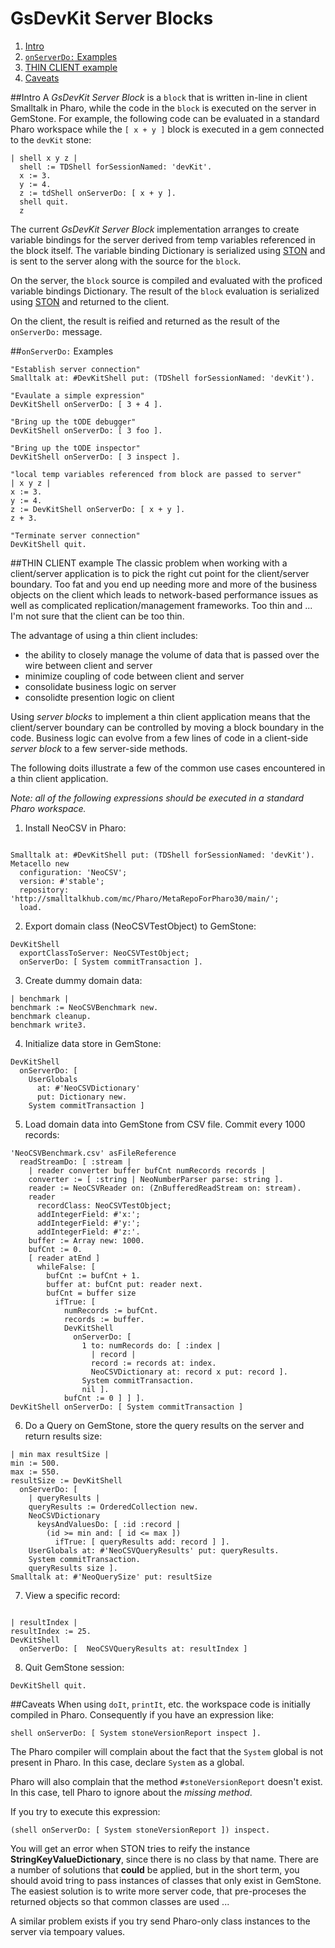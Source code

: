 # GsDevKit Server Blocks
1. [Intro](#intro)
1. [`onServerDo:` Examples](#onserverdo-examples)
2. [THIN CLIENT example](#thin-client-example)
3. [Caveats](#caveats)

##Intro
A *GsDevKit Server Block* is a `block` that is written in-line in client Smalltalk in Pharo, while the code in the `block` is executed on the server in GemStone.
For example, the following code can be evaluated in a standard Pharo workspace while the `[ x + y ]` block is executed in a gem connected to the `devKit` stone:

```Smalltalk
| shell x y z |
  shell := TDShell forSessionNamed: 'devKit'.
  x := 3.
  y := 4.
  z := tdShell onServerDo: [ x + y ].
  shell quit.
  z
```

The current *GsDevKit Server Block* implementation arranges to create variable bindings for the server derived from temp variables referenced in the block itself.
The variable binding Dictionary is serialized using [STON][1] and is sent to the server along with the source for the `block`.

On the server, the `block` source is compiled and evaluated with the proficed variable bindings Dictionary.
The result of the `block` evaluation is serialized using [STON][1] and returned to the client.

On the client, the result is reified and returned as the result of the `onServerDo:` message.


##`onServerDo:` Examples

```Smalltalk
"Establish server connection"
Smalltalk at: #DevKitShell put: (TDShell forSessionNamed: 'devKit').

"Evaulate a simple expression"
DevKitShell onServerDo: [ 3 + 4 ].

"Bring up the tODE debugger"
DevKitShell onServerDo: [ 3 foo ].

"Bring up the tODE inspector"
DevKitShell onServerDo: [ 3 inspect ].

"local temp variables referenced from block are passed to server"
| x y z |
x := 3.
y := 4.
z := DevKitShell onServerDo: [ x + y ].
z + 3.

"Terminate server connection"
DevKitShell quit.
```

##THIN CLIENT example
The classic problem when working with a client/server application is to pick the right cut point for the client/server boundary.
Too fat and you end up needing more and more of the business objects on the client which leads to network-based performance issues as well as complicated replication/management frameworks.
Too thin and ... I'm not sure that the client can be too thin.

The advantage of using a thin client includes:
- the ability to closely manage the volume of data that is passed over the wire between client and server
- minimize coupling of code between client and server
- consolidate business logic on server
- consolidte presention logic on client

Using *server blocks* to implement a thin client application means that the client/server boundary can be controlled by moving a block boundary in the code.
Business logic can evolve from a few lines of code in a client-side *server block* to a few server-side methods.

The following doits illustrate a few of the common use cases encountered in a thin client application.

*Note: all of the following expressions should be executed in a standard Pharo workspace.*

1. Install NeoCSV in Pharo:
  ```Smalltalk

  Smalltalk at: #DevKitShell put: (TDShell forSessionNamed: 'devKit').
  Metacello new
    configuration: 'NeoCSV';
    version: #'stable';
    repository: 'http://smalltalkhub.com/mc/Pharo/MetaRepoForPharo30/main/';
    load.
  ```

2. Export domain class (NeoCSVTestObject) to GemStone:
  ```Smalltalk
  DevKitShell 
    exportClassToServer: NeoCSVTestObject;
    onServerDo: [ System commitTransaction ].
  ```

3. Create dummy domain data:
  ```Smalltalk
  | benchmark |
  benchmark := NeoCSVBenchmark new.
  benchmark cleanup.
  benchmark write3.
  ```

4. Initialize data store in GemStone:
  ```Smalltalk
  DevKitShell
    onServerDo: [ 
      UserGlobals
        at: #'NeoCSVDictionary'
        put: Dictionary new.
      System commitTransaction ]
  ```

5. Load domain data into GemStone from CSV file. Commit every 1000 records:
  ```Smalltalk
'NeoCSVBenchmark.csv' asFileReference
    readStreamDo: [ :stream | 
      | reader converter buffer bufCnt numRecords records |
      converter := [ :string | NeoNumberParser parse: string ].
      reader := NeoCSVReader on: (ZnBufferedReadStream on: stream).
      reader
        recordClass: NeoCSVTestObject;
        addIntegerField: #'x:';
        addIntegerField: #'y:';
        addIntegerField: #'z:'.
      buffer := Array new: 1000.
      bufCnt := 0.
      [ reader atEnd ]
        whileFalse: [ 
          bufCnt := bufCnt + 1.
          buffer at: bufCnt put: reader next.
          bufCnt = buffer size
            ifTrue: [ 
              numRecords := bufCnt.
              records := buffer.
              DevKitShell
                onServerDo: [ 
                  1 to: numRecords do: [ :index | 
                    | record |
                    record := records at: index.
                    NeoCSVDictionary at: record x put: record ].
                  System commitTransaction.
                  nil ].
              bufCnt := 0 ] ] ].
  DevKitShell onServerDo: [ System commitTransaction ]
  ```

6. Do a Query on GemStone, store the query results on the server and return results size:
  ```Smalltalk
  | min max resultSize |
  min := 500.
  max := 550.
  resultSize := DevKitShell
    onServerDo: [ 
      | queryResults |
      queryResults := OrderedCollection new.
      NeoCSVDictionary
        keysAndValuesDo: [ :id :record | 
          (id >= min and: [ id <= max ])
            ifTrue: [ queryResults add: record ] ].
      UserGlobals at: #'NeoCSVQueryResults' put: queryResults.
      System commitTransaction.
      queryResults size ].
  Smalltalk at: #'NeoQuerySize' put: resultSize
  ```

7. View a specific record:
  ```Smalltalk
	
  | resultIndex |
  resultIndex := 25.
  DevKitShell
    onServerDo: [  NeoCSVQueryResults at: resultIndex ]
  ```

8. Quit GemStone session:
  ```Smalltalk
  DevKitShell quit.
  ```

##Caveats
When using `doIt`, `printIt`, etc. the workspace code is initially compiled in Pharo.
Consequently if you have an expression like:

```Smalltalk
shell onServerDo: [ System stoneVersionReport inspect ].
```

The Pharo compiler will complain about the fact that the `System` global is not present in Pharo.
In this case, declare `System` as a global.

Pharo will also complain that the method `#stoneVersionReport` doesn't exist.
In this case, tell Pharo to ignore about the *missing method*.


If you try to execute this expression:

```Smalltalk
(shell onServerDo: [ System stoneVersionReport ]) inspect.
```

You will get an error when STON tries to reify the instance **StringKeyValueDictionary**, since there is no class by that name.
There are a number of solutions that **could** be applied, but in the short term, you should avoid tring to pass instances of classes that only exist in GemStone.
The easiest solution is to write more server code, that pre-proceses the returned objects so that common classes are used ...

A similar problem exists if you try send Pharo-only class instances to the server via tempoary values.


[1]: https://github.com/GsDevKit/ston#ston---smalltalk-object-notation
